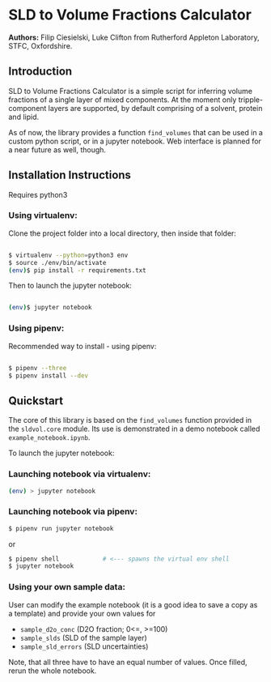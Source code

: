 # SLD to Volume Fractions Calculator

**Authors:** Filip Ciesielski, Luke Clifton from Rutherford Appleton Laboratory, STFC, Oxfordshire.


## Introduction

SLD to Volume Fractions Calculator is a simple script for inferring volume fractions of a single layer of mixed components.
At the moment only tripple-component layers are supported, by default comprising of a solvent, protein and lipid.

As of now, the library provides a function `find_volumes` that can be used in a custom python script, or in a jupyter notebook.
Web interface is planned for a near future as well, though.


## Installation Instructions

Requires python3

### Using virtualenv:

Clone the project folder into a local directory, then inside that folder:

```bash

$ virtualenv --python=python3 env
$ source ./env/bin/activate
(env)$ pip install -r requirements.txt
```

Then to launch the jupyter notebook:

```bash

(env)$ jupyter notebook
```

### Using pipenv:

Recommended way to install - using pipenv:

```bash

$ pipenv --three
$ pipenv install --dev
```

## Quickstart

The core of this library is based on the `find_volumes` function provided in the `sldvol.core` module. Its use is
demonstrated in a demo notebook called `example_notebook.ipynb`.
 
To launch the jupyter notebook:

### Launching notebook via virtualenv:

```bash
(env) > jupyter notebook 
```


### Launching notebook via pipenv: 
```bash
$ pipenv run jupyter notebook 
```

or 

```bash
$ pipenv shell            # <--- spawns the virtual env shell
$ jupyter notebook
```

### Using your own sample data:

User can modify the example notebook (it is a good idea to save a copy as a template) and provide your own values for

 
* `sample_d2o_conc`   (D2O fraction; 0<=, >=100)
* `sample_slds`     (SLD of the sample layer)
* `sample_sld_errors`  (SLD uncertainties)

Note, that all three have to have an equal number of values. Once filled, rerun the whole notebook.
